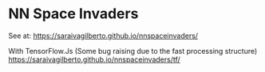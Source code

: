 # NN Space Invaders

See at:
https://saraivagilberto.github.io/nnspaceinvaders/

With TensorFlow.Js (Some bug raising due to the fast processing structure)
https://saraivagilberto.github.io/nnspaceinvaders/tf/
